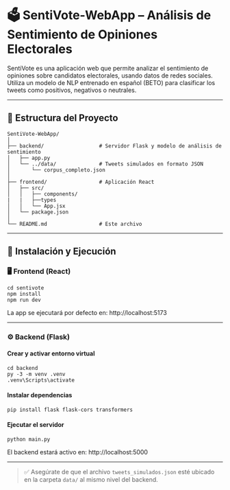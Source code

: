 # 🗳️ SentiVote-WebApp – Análisis de Sentimiento de Opiniones Electorales

SentiVote es una aplicación web que permite analizar el sentimiento de opiniones sobre candidatos electorales, usando datos de redes sociales. Utiliza un modelo de NLP entrenado en español (BETO) para clasificar los tweets como positivos, negativos o neutrales.

---

## 📁 Estructura del Proyecto

    SentiVote-WebApp/
    │
    ├── backend/                  # Servidor Flask y modelo de análisis de sentimiento
    │   ├── app.py
    │   └── ../data/              # Tweets simulados en formato JSON
    │       └── corpus_completo.json
    │
    ├── frontend/                 # Aplicación React
    │   ├── src/
    │   │   ├── components/
    |   |   ├──types
    │   │   └── App.jsx
    │   └── package.json
    │
    └── README.md                 # Este archivo

---

## 🚀 Instalación y Ejecución

### 🖥️ Frontend (React)

    cd sentivote
    npm install
    npm run dev

La app se ejecutará por defecto en: http://localhost:5173

---

### ⚙️ Backend (Flask)

#### Crear y activar entorno virtual

    cd backend
    py -3 -m venv .venv
    .venv\Scripts\activate

#### Instalar dependencias

    pip install flask flask-cors transformers

#### Ejecutar el servidor

    python main.py

El backend estará activo en: http://localhost:5000

---

> ✅ Asegúrate de que el archivo `tweets_simulados.json` esté ubicado en la carpeta `data/` al mismo nivel del backend.
